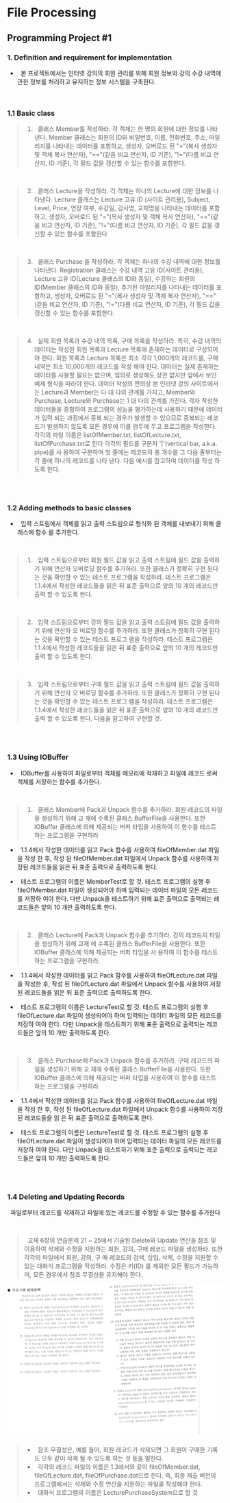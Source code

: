 # File Processing
## Programming Project #1

### 1. Definition and requirement for implementation
- &nbsp; 본 프로젝트에서는 인터넷 강의의 회원 관리를 위해 회원 정보와 강의 수강 내역에 관한 정보를 처리하고 유지하는 정보 시스템을 구축한다.

<br>

### 1.1 Basic class
  > 1) &nbsp; 클래스 Member를 작성하라. 각 객체는 한 명의 회원에 대한 정보를 나타낸다. Member     클래스는 회원의 ID와 비밀번호, 이름, 전화번호, 주소, 마일리지를 나타내는 데이터를 포함하고, 생성자, 오버로드 된 "="(복사 생성자 및 객체 복사 연산자), "=="(같음 비교 연산자, ID 기준), "!="(다름 비교 연산자, ID 기준), 각 필드 값을 갱신할 수 있는 함수를 포함한다.

<br>  

> 2) &nbsp; 클래스 Lecture을 작성하라. 각 객체는 하나의 Lecture에 대한 정보를 나타낸다. Lecture 클래스는 Lecture 고유 ID (사이트 관리용), Subject, Level, Price, 연장 여부, 수강일, 강사명, 교재명을 나타내는 데이터를 포함하고, 생성자, 오버로드 된 "="(복사 생성자 및 객체 복사 연산자),
"=="(같음 비교 연산자, ID 기준), "!="(다름 비교 연산자, ID 기준), 각 필드 값을 갱신할 수 있는 함수를 포함한다

<br>

> 3) &nbsp; 클래스 Purchase 을 작성하라. 각 객체는 하나의 수강 내역에 대한 정보를 나타낸다. Registration 클래스는 수강 내역 고유 ID(사이트 관리용), Lecture 고유 ID(Lecture 클래스의 ID와 동일), 수강하는 회원의 ID(Member 클래스의 ID와 동일), 추가된 마일리지를 나타내는 데이터를 포함하고, 생성자, 오버로드 된 "="(복사 생성자 및 객체 복사 연산자), "=="(같음 비교 연산자, ID 기준), "!="(다름 비교 연산자, ID 기준), 각 필드 값을 갱신할 수 있는 함수를 포함한다.

<br>

> 4) &nbsp; 실제 회원 목록과 수강 내역 목록, 구매 목록을 작성하라. 특히, 수강 내역의 데이터는 작성한 회원 목록과 Lecture 목록에 존재하는 데이터로 구성되어야 한다. 회원 목록과 Lecture 목록은 최소 각각 1,000개의 레코드를, 구매 내역은 최소 10,000개의 레코드를 작성 해야 한다. 데이터는 실제 존재하는 데이터를 사용할 필요는 없으며, 임의로 생성해도 상관 없지만 앞에서 보인 예제 형식을 따라야 한다. 데이터 작성의 편의상 본 인터넷 강의 사이트에서는 Lecture과 Member는 다 대 다의 관계를 가지고, Member와 Purchase, Lecture와 Purchase는 1 대 다의 관계를 가진다. 각자 작성한 데이터들을 종합하여 프로그램의 성능을 평가하는데 사용하기 때문에 데이터가 입력 되는 과정에서 중복 되는 경우가 발생할 수 있으므로 중복되는 레코드가 발생하지 않도록 모든 경우에 이를 염두에 두고 프로그램을 작성한다. 각각의 파일 이름은 listOfMember.txt, listOfLecture.txt, listOfPurchase.txt로 한다 각각의 필드를 구분자 '|'(vertical bar, a.k.a. pipe)를 사 용하여 구분하며 첫 줄에는 레코드의 총 개수를 그 다음 줄부터는 각 줄에 하나의 레코드를 나타
낸다. 다음 예시를 참고하여 데이터를 작성 하도록 한다.

<br>  <br>  

### 1.2 Adding methods to basic classes
- &nbsp; 입력 스트림에서 객체를 읽고 출력 스트림으로 형식화 된 객체를 내보내기 위해 클래스에 함수
를 추가한다.
<br>

> 1) &nbsp; 입력 스트림으로부터 회원 필드 값을 읽고 출력 스트림에 필드 값을 출력하기 위해 연산자 오버로딩 함수를 추가하라. 또한 클래스가 정확히 구현 된다는 것을 확인할 수 있는 테스트 프로그램을 작성하라. 테스트 프로그램은 1.1.4에서 작성한 레코드들을 읽은 뒤 표준 출력으로 앞의 10
개의 레코드만 출력 할 수 있도록 한다.

<br>  

> 2) &nbsp; 입력 스트림으로부터 강의 필드 값을 읽고 출력 스트림에 필드 값을 출력하기 위해 연산자 오
버로딩 함수를 추가하라. 또한 클래스가 정확히 구현 된다는 것을 확인할 수 있는 테스트 프로그
램을 작성하라. 테스트 프로그램은 1.1.4에서 작성한 레코드들을 읽은 뒤 표준 출력으로 앞의 10
개의 레코드만 출력 할 수 있도록 한다.

<br>

> 3) &nbsp; 입력 스트림으로부터 구매 필드 값을 읽고 출력 스트림에 필드 값을 출력하기 위해 연산자 오
버로딩 함수를 추가하라. 또한 클래스가 정확히 구현 된다는 것을 확인할 수 있는 테스트 프로그
램을 작성하라. 테스트 프로그램은 1.1.4에서 작성한 레코드들을 읽은 뒤 표준 출력으로 앞의 10
개의 레코드만 출력 할 수 있도록 한다. 다음을 참고하여 구현할 것.

<br>  <br>  

### 1.3 Using IOBuffer
- &nbsp; IOBuffer를 사용하여 파일로부터 객체를 메모리에 적재하고 파일에 레코드
로써 객체를 저장하는 함수를 추가한다.

<br>

> 1) &nbsp; 클래스 Member에 Pack과 Unpack 함수를 추가하라. 회원 레코드의 파일을 생성하기 위해 교
재에 수록된 클래스 BufferFile을 사용한다. 또한 IOBuffer 클래스에 의해 제공되는 버퍼 타입을
사용하여 이 함수를 테스트 하는 프로그램을 구현하라
  - &nbsp; 1.1.4에서 작성한 데이터를 읽고 Pack 함수를 사용하여 fileOfMember.dat 파일을 작성
한 후, 작성 된 fileOfMember.dat 파일에서 Unpack 함수를 사용하여 저장된 레코드들을
읽은 뒤 표준 출력으로 출력하도록 한다. 

  - &nbsp; 테스트 프로그램의 이름은 MemberTest로 할 것. 테스트 프로그램의 실행 후
fileOfMember.dat 파일이 생성되어야 하며 입력되는 데이터 파일의 모든 레코드를 저장하
여야 한다. 다만 Unpack을 테스트하기 위해 표준 출력으로 출력되는 레코드들은 앞의 10
개만 출력하도록 한다.

<br>

> 2) &nbsp; 클래스 Lecture에 Pack과 Unpack 함수를 추가하라. 강의 레코드의 파일을 생성하기 위해 교재
에 수록된 클래스 BufferFile을 사용한다. 또한 IOBuffer 클래스에 의해 제공되는 버퍼 타입을 사
용하여 이 함수를 테스트 하는 프로그램을 구현하라.

  - &nbsp; 1.1.4에서 작성한 데이터를 읽고 Pack 함수를 사용하여 fileOfLecture.dat 파일을 작성한 후, 작성 된 fileOfLecture.dat 파일에서 Unpack 함수를 사용하여 저장된 레코드들을 읽은 뒤 표준 출력으로 출력하도록 한다. 

  - &nbsp; 테스트 프로그램의 이름은 LectureTest로 할 것. 테스트 프로그램의 실행 후
fileOfLecture.dat 파일이 생성되어야 하며 입력되는 데이터 파일의 모든 레코드를 저장하
여야 한다. 다만 Unpack을 테스트하기 위해 표준 출력으로 출력되는 레코드들은 앞의 10
개만 출력하도록 한다.

<br>

> 3) &nbsp; 클래스 Purchase에 Pack과 Unpack 함수를 추가하라. 구매 레코드의 파일을 생성하기 위해 교
재에 수록된 클래스 BufferFile을 사용한다. 또한 IOBuffer 클래스에 의해 제공되는 버퍼 타입을
사용하여 이 함수를 테스트 하는 프로그램을 구현하라

  - &nbsp; 1.1.4에서 작성한 데이터를 읽고 Pack 함수를 사용하여 fileOfLecture.dat 파일을 작성
한 후, 작성 된 fileOfLecture.dat 파일에서 Unpack 함수를 사용하여 저장된 레코드들을 읽
은 뒤 표준 출력으로 출력하도록 한다.

  - &nbsp; 테스트 프로그램의 이름은 LectureTest로 할 것. 테스트 프로그램의 실행 후
fileOfLecture.dat 파일이 생성되어야 하며 입력되는 데이터 파일의 모든 레코드를 저장하
여야 한다. 다만 Unpack을 테스트하기 위해 표준 출력으로 출력되는 레코드들은 앞의 10
개만 출력하도록 한다.

<br>  <br>  

### 1.4 Deleting and Updating Records
&nbsp;
파일로부터 레코드를 삭제하고 파일에 있는 레코드를 수정할 수 있는 함수를 추가한다

<br>

> &nbsp; 교재 6장의 연습문제 21 ~ 25에서 기술된 Delete와 Update 연산을 참조 및 이용하여 삭제와
수정을 지원하는 회원, 강의, 구매 레코드 파일을 생성하라. 또한 각각의 파일에서 회원, 강의, 구
매 레코드의 검색, 삽입, 삭제, 수정을 지원할 수 있는 대화식 프로그램을 작성하라. 수정은 키(ID)
를 제외한 모든 필드가 가능하며, 모든 경우에서 참조 무결성을 유지해야 한다.

![연습문제](https://github.com/shs1566/CSE4095_HW1/blob/master/CSE4095_HW1_img0.png)

> - &nbsp; 참조 무결성은, 예를 들어, 회원 레코드가 삭제되면 그 회원이 구매한 기록도
모두 같이 삭제 될 수 있도록 하는 것 등을 말한다.
> - &nbsp; 각각의 레코드 파일의 이름은 1.3에서와 같이 fileOfMember.dat, fileOfLecture.dat,
fileOfPurchase.dat으로 한다. 즉, 최종 제출 버전의 프로그램에서는 삭제와 수정 연산을
지원하는 파일을 작성해야 한다.
> - &nbsp; 대화식 프로그램의 이름은 LecturePurchaseSystem으로 할 것


